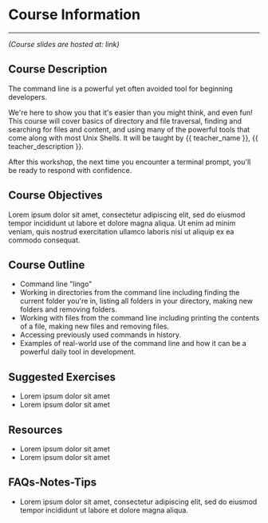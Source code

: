 # Course Information

<hr>

_(Course slides are hosted at: link)_
## Course Description

The command line is a powerful yet often avoided tool for beginning developers.

We're here to show you that it's easier than you might think, and even fun! This course will cover basics of directory and file traversal, finding and searching for files and content, and using many of the powerful tools  that come along with most Unix Shells. It will be taught by {{ teacher_name }}, {{ teacher_description }}.

After this workshop, the next time you encounter a terminal prompt, you'll be ready to respond with confidence.

## Course Objectives

Lorem ipsum dolor sit amet, consectetur adipiscing elit, sed do eiusmod tempor incididunt ut labore et dolore magna aliqua. Ut enim ad minim veniam, quis nostrud exercitation ullamco laboris nisi ut aliquip ex ea commodo consequat.

## Course Outline

* Command line "lingo"
* Working in directories from the command line including finding the current folder you're in, listing all folders in your directory, making new folders and removing folders.
* Working with files from the command line including printing the contents of a file, making new files and removing files.
* Accessing previously used commands in history.
* Examples of real-world use of the command line and how it can be a powerful daily tool in development.

## Suggested Exercises

* Lorem ipsum dolor sit amet
* Lorem ipsum dolor sit amet

## Resources

* Lorem ipsum dolor sit amet
* Lorem ipsum dolor sit amet

## FAQs-Notes-Tips

* Lorem ipsum dolor sit amet, consectetur adipiscing elit, sed do eiusmod tempor incididunt ut labore et dolore magna aliqua.
